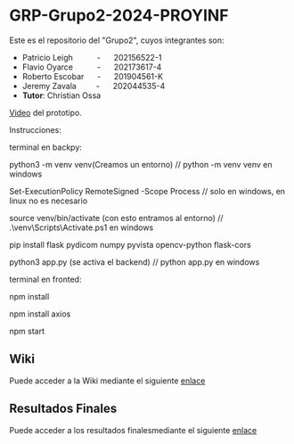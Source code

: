 # GRP-Grupo2-2024-PROYINF

Este es el repositorio del "Grupo2", cuyos integrantes son:


* Patricio Leigh   &nbsp;&nbsp;&nbsp;&nbsp; &nbsp;&nbsp;&nbsp;&nbsp; - &nbsp;&nbsp;&nbsp;&nbsp; 202156522-1
* Flavio Oyarce    &nbsp;&nbsp;&nbsp;&nbsp; &nbsp;&nbsp;&nbsp;&nbsp; - &nbsp;&nbsp;&nbsp;&nbsp; 202173617-4
* Roberto Escobar  &nbsp;&nbsp;&nbsp;&nbsp;                          - &nbsp;&nbsp;&nbsp;&nbsp; 201904561-K
* Jeremy Zavala &nbsp;&nbsp;&nbsp;&nbsp; &nbsp;&nbsp;          - &nbsp;&nbsp;&nbsp;&nbsp; 202044535-4
* **Tutor**: Christian Ossa

[Video](https://youtu.be/kE5XxT31a3o) del prototipo.


Instrucciones:

terminal en backpy:

python3 -m venv venv(Creamos un entorno)         // python -m venv venv en windows

Set-ExecutionPolicy RemoteSigned -Scope Process     // solo en windows, en linux no es necesario

source venv/bin/activate (con esto entramos al entorno)     //   .\venv\Scripts\Activate.ps1  en windows

pip install flask pydicom numpy pyvista opencv-python flask-cors     

python3 app.py  (se activa el backend)       // python app.py en windows



terminal en fronted:

npm install

npm install axios

npm start



## Wiki

Puede acceder a la Wiki mediante el siguiente [enlace](https://github.com/patoleigh/GRP-Grupo2-2024-PROYINF/wiki)

## Resultados Finales

Puede acceder a los resultados finalesmediante el siguiente [enlace](https://github.com/patoleigh/GRP-Grupo2-2024-PROYINF/wiki)
